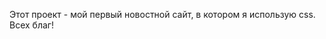 Этот проект - мой первый новостной сайт, в котором я использую css. Всех благ!
<img scr="https://avatars.mds.yandex.net/i?id=e1a3a3d283e91bb501952a84d8173741_l-5231332-images-thumbs&n=13"> 
